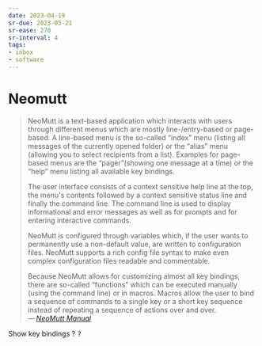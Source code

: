 ```yaml
---
date: 2023-04-19
sr-due: 2023-05-21
sr-ease: 270
sr-interval: 4
tags:
- inbox
- software
---
```


# Neomutt

> NeoMutt is a text-based application which interacts with users through
> different menus which are mostly line-/entry-based or page-based. A line-based
> menu is the so-called “index” menu (listing all messages of the currently
> opened folder) or the “alias” menu (allowing you to select recipients from a
> list). Examples for page-based menus are the “pager”(showing one message at a
> time) or the “help” menu listing all available key bindings.
>
> The user interface consists of a context sensitive help line at the top, the
> menu's contents followed by a context sensitive status line and finally the
> command line. The command line is used to display informational and error
> messages as well as for prompts and for entering interactive commands.
>
> NeoMutt is configured through variables which, if the user wants to
> permanently use a non-default value, are written to configuration files.
> NeoMutt supports a rich config file syntax to make even complex configuration
> files readable and commentable.
>
> Because NeoMutt allows for customizing almost all key bindings, there are
> so-called “functions” which can be executed manually (using the command line)
> or in macros. Macros allow the user to bind a sequence of commands to a single
> key or a short key sequence instead of repeating a sequence of actions over
> and over.\
> — <cite>[NeoMutt Manual](https://neomutt.org/guide/)</cite>

Show key bindings
?
<kbd>?</kbd>
